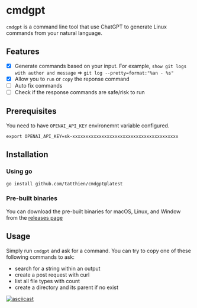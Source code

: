 # cmdgpt

`cmdgpt` is a command line tool that use ChatGPT to generate Linux commands from your natural language.

## Features

- [x] Generate commands based on your input. For example, `show git logs with author and message` => `git log --pretty=format:"%an - %s"`
- [x] Allow you to `run` or `copy` the reponse command
- [ ] Auto fix commands
- [ ] Check if the response commands are safe/risk to run

## Prerequisites

You need to have `OPENAI_API_KEY` environemnt variable configured.

```
export OPENAI_API_KEY=sk-xxxxxxxxxxxxxxxxxxxxxxxxxxxxxxxxxxxxxxxx
```

## Installation

### Using go

```
go install github.com/tatthien/cmdgpt@latest
```

### Pre-built binaries

You can download the pre-built binaries for macOS, Linux, and Window from the [releases page](https://github.com/tatthien/cmdgpt/releases)

## Usage

Simply run `cmdgpt` and ask for a command. You can try to copy one of these following commands to ask:

- search for a string within an output
- create a post request with curl
- list all file types with count
- create a directory and its parent if no exist

[![asciicast](https://asciinema.org/a/3nFuZGFrsDXcRl7XBvuOfstdU.svg)](https://asciinema.org/a/3nFuZGFrsDXcRl7XBvuOfstdU)
